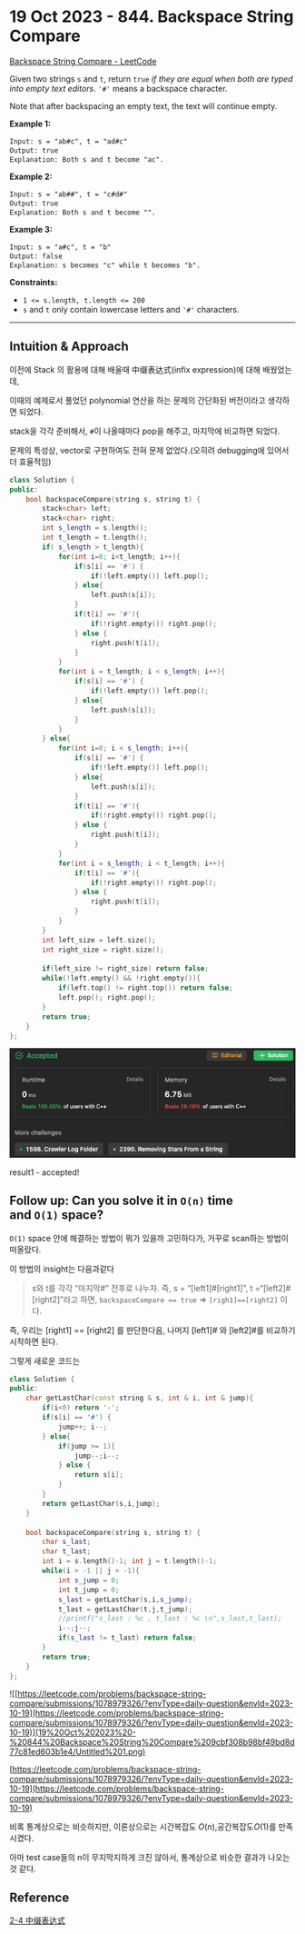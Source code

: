 # 19 Oct 2023 - 844. Backspace String Compare

[Backspace String Compare - LeetCode](https://leetcode.com/problems/backspace-string-compare/description/?envType=daily-question&envId=2023-10-19)

Given two strings `s` and `t`, return `true` *if they are equal when both are typed into empty text editors*. `'#'` means a backspace character.

Note that after backspacing an empty text, the text will continue empty.

**Example 1:**

```
Input: s = "ab#c", t = "ad#c"
Output: true
Explanation: Both s and t become "ac".

```

**Example 2:**

```
Input: s = "ab##", t = "c#d#"
Output: true
Explanation: Both s and t become "".

```

**Example 3:**

```
Input: s = "a#c", t = "b"
Output: false
Explanation: s becomes "c" while t becomes "b".

```

**Constraints:**

- `1 <= s.length, t.length <= 200`
- `s` and `t` only contain lowercase letters and `'#'` characters.

---

## Intuition & Approach

이전에 Stack 의 활용에 대해 배울때 中缀表达式(infix expression)에 대해 배웠었는데,

이때의 예제로서 풀었던 polynomial 연산을 하는 문제의 간단화된 버전이라고 생각하면 되었다.

stack을 각각 준비해서, `#`이 나올때마다 pop을 해주고, 마지막에 비교하면 되었다.

문제의 특성상, vector로 구현하여도 전혀 문제 없었다.(오히려 debugging에 있어서 더 효율적임)

```cpp
class Solution {
public:
    bool backspaceCompare(string s, string t) {
        stack<char> left;
        stack<char> right;
        int s_length = s.length();
        int t_length = t.length();
        if( s_length > t_length){
            for(int i=0; i<t_length; i++){
                if(s[i] == '#') {
                    if(!left.empty()) left.pop();
                } else{
                    left.push(s[i]);
                }
                if(t[i] == '#'){
                    if(!right.empty()) right.pop();
                } else {
                    right.push(t[i]);
                }
            }
            for(int i = t_length; i < s_length; i++){
                if(s[i] == '#') {
                    if(!left.empty()) left.pop();
                } else{
                    left.push(s[i]);
                }
            }
        } else{
            for(int i=0; i < s_length; i++){
                if(s[i] == '#') {
                    if(!left.empty()) left.pop();
                } else{
                    left.push(s[i]);
                }
                if(t[i] == '#'){
                    if(!right.empty()) right.pop();
                } else {
                    right.push(t[i]);
                }
            }
            for(int i = s_length; i < t_length; i++){
                if(t[i] == '#'){
                    if(!right.empty()) right.pop();
                } else {
                    right.push(t[i]);
                }
            }
        }
        int left_size = left.size();
        int right_size = right.size();
        
        if(left_size != right_size) return false;
        while(!left.empty() && !right.empty()){
            if(left.top() != right.top()) return false;
            left.pop(); right.pop();
        }
        return true;
    }
};
```

![result1 - accepted!](19%20Oct%202023%20-%20844%20Backspace%20String%20Compare%209cbf308b98bf49bd8d77c81ed603b1e4/Untitled.png)

result1 - accepted!

## **Follow up:** Can you solve it in `O(n)` time and `O(1)` space?

`O(1)` space 안에 해결하는 방법이 뭐가 있을까 고민하다가, 거꾸로 scan하는 방법이 떠올랐다.

이 방법의 insight는 다음과같다

> s와 t를 각각 “마지막#” 전후로 나누자. 즉, s = “[left1]#[right1]”, t =“[left2]#[right2]”라고 하면, `backspaceCompare == true` ⇒ `[righ1]==[right2]` 이다.
> 

즉, 우리는 [right1] == [right2] 를 판단한다음, 나머지 [left1]# 와 [left2]#를 비교하기 시작하면 된다.

그렇게 새로운 코드는

```cpp
class Solution {
public:
    char getLastChar(const string & s, int & i, int & jump){ 
        if(i<0) return '-';
        if(s[i] == '#') {
            jump++; i--;
        } else{
            if(jump >= 1){
                jump--;i--;
            } else {
                return s[i];
            }
        }
        return getLastChar(s,i,jump);
    }

    bool backspaceCompare(string s, string t) {
        char s_last;
        char t_last;
        int i = s.length()-1; int j = t.length()-1;
        while(i > -1 || j > -1){
            int s_jump = 0;
            int t_jump = 0;
            s_last = getLastChar(s,i,s_jump);
            t_last = getLastChar(t,j,t_jump);
            //printf("s_last : %c , t_last : %c \n",s_last,t_last);
            i--;j--;
            if(s_last != t_last) return false;
        }
        return true;
    }
};
```

![[https://leetcode.com/problems/backspace-string-compare/submissions/1078979326/?envType=daily-question&envId=2023-10-19](https://leetcode.com/problems/backspace-string-compare/submissions/1078979326/?envType=daily-question&envId=2023-10-19)](19%20Oct%202023%20-%20844%20Backspace%20String%20Compare%209cbf308b98bf49bd8d77c81ed603b1e4/Untitled%201.png)

[https://leetcode.com/problems/backspace-string-compare/submissions/1078979326/?envType=daily-question&envId=2023-10-19](https://leetcode.com/problems/backspace-string-compare/submissions/1078979326/?envType=daily-question&envId=2023-10-19)

비록 통계상으로는 비슷하지만, 이론상으로는 시간복잡도 $O(n)$,공간복잡도$O(1)$를 만족시켰다. 

아마 test case들의 n이 무지막지하게 크진 않아서, 통계상으로 비슷한 결과가 나오는것 같다.

## Reference

[2-4 中缀表达式](https://www.notion.so/2-4-e167f6d6674a4954aad5fca53a1ed85d?pvs=21)